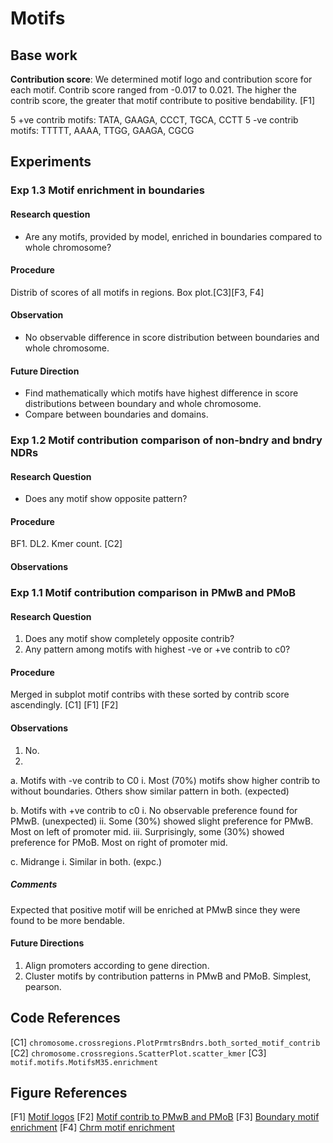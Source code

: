 # Motifs 

## Base work
**Contribution score**: We determined motif logo and contribution score for each motif. Contrib score ranged from -0.017 to 0.021. The higher the contrib score, the greater that motif contribute to positive bendability. [F1]

5 +ve contrib motifs: TATA, GAAGA, CCCT, TGCA, CCTT
5 -ve contrib motifs: TTTTT, AAAA, TTGG, GAAGA, CGCG

## Experiments 

### Exp 1.3 Motif enrichment in boundaries
#### Research question
- Are any motifs, provided by model, enriched in boundaries compared to whole chromosome?

#### Procedure 
Distrib of scores of all motifs in regions. Box plot.[C3][F3, F4]

#### Observation
- No observable difference in score distribution between boundaries and whole chromosome. 

#### Future Direction 
- Find mathematically which motifs have highest difference in score distributions between boundary and whole chromosome. 
- Compare between boundaries and domains.

### Exp 1.2 Motif contribution comparison of non-bndry and bndry NDRs

#### Research Question 
- Does any motif show opposite pattern? 

#### Procedure 
BF1. DL2. Kmer count. [C2]

#### Observations 

### Exp 1.1 Motif contribution comparison in PMwB and PMoB

#### Research Question
1. Does any motif show completely opposite contrib?
2. Any pattern among motifs with highest -ve or +ve contrib to c0?

#### Procedure 
Merged in subplot motif contribs with these sorted by contrib score ascendingly. [C1] [F1] [F2]

#### Observations 
1. No. 
2. 
  a. Motifs with -ve contrib to C0
    i. Most (70%) motifs show higher contrib to without boundaries. Others show similar pattern in both. (expected)
  
  b. Motifs with +ve contrib to c0 
    i. No observable preference found for PMwB. (unexpected)
    ii. Some (30%) showed slight preference for PMwB. Most on left of promoter mid. 
    iii. Surprisingly, some (30%) showed preference for PMoB. Most on right of promoter mid. 
  
  c. Midrange
    i. Similar in both. (expc.)

##### Comments
Expected that positive motif will be enriched at PMwB since they were found to be more bendable. 

#### Future Directions 
1. Align promoters according to gene direction.
2. Cluster motifs by contribution patterns in PMwB and PMoB. Simplest, pearson.


## Code References
[C1] `chromosome.crossregions.PlotPrmtrsBndrs.both_sorted_motif_contrib`
[C2] `chromosome.crossregions.ScatterPlot.scatter_kmer`
[C3] `motif.motifs.MotifsM35.enrichment`

## Figure References 
[F1] [Motif logos](../figures/motifs/motif_logos_sorted_contrib_with_motif_no.png)
[F2] [Motif contrib to PMwB and PMoB](../figures/promoters/distribution_around_promoters/both_sorted_motif/motif_179_188.png)
[F3] [Boundary motif enrichment](../figures/boundaries/motif_m35/enrichment_res_200_lim_100_perc_0.5_fanc.png)
[F4] [Chrm motif enrichment](../figures/chromosome/motif_m35/enrichment_regions.png)